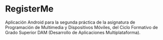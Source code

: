 # RegisterMe
Aplicación Android para la segunda práctica de la asignatura de Programación de Multimedia y Dispositivos Móviles, 
del Ciclo Formativo de Grado Superior DAM (Desarrollo de Aplicaciones Multiplataforma).
